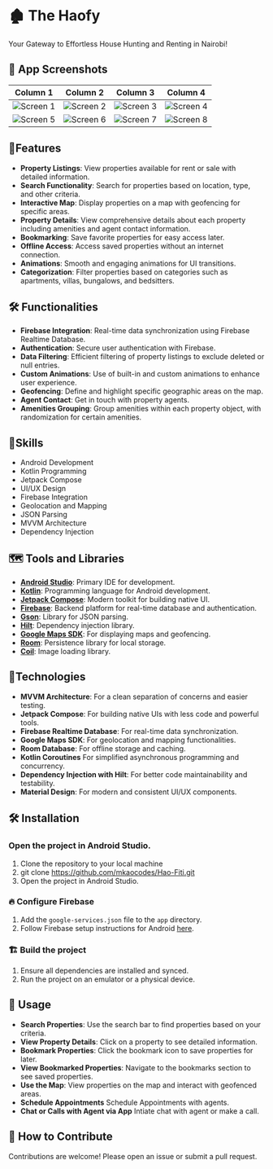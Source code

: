 # 🏚️ The Haofy 
 Your Gateway to Effortless House Hunting and Renting in Nairobi!

## 📸 App Screenshots

| **Column 1**            | **Column 2**            | **Column 3**            | **Column 4**            |
|--------------------------|-------------------------|--------------------------|--------------------------|
| ![Screen 1](https://github.com/user-attachments/assets/45b514f6-9fda-4aa2-b44a-8d0ae72e3a4d) | ![Screen 2](https://github.com/user-attachments/assets/ab808695-4790-4579-ac12-6ff9997d5202) | ![Screen 3](https://github.com/user-attachments/assets/a7e44edd-7f66-4f2a-91e7-fc58a2fd2a2a) | ![Screen 4](https://github.com/user-attachments/assets/f98a1794-f496-4635-baa5-7e1b3ff4fd0c) |
| ![Screen 5](https://github.com/user-attachments/assets/9b712e94-0a7a-44d6-8f3d-72a1ccd19b18) | ![Screen 6](https://github.com/user-attachments/assets/aa030253-823f-49f1-a6ab-635cafb76702) | ![Screen 7](https://github.com/user-attachments/assets/cbe28025-106a-4ab2-93d1-0ba98e11cea6) | ![Screen 8](url8) |

## 🔄Features
- **Property Listings**: View properties available for rent or sale with detailed information.
- **Search Functionality**: Search for properties based on location, type, and other criteria.
- **Interactive Map**: Display properties on a map with geofencing for specific areas.
- **Property Details**: View comprehensive details about each property including amenities and agent contact information.
- **Bookmarking**: Save favorite properties for easy access later.
- **Offline Access**: Access saved properties without an internet connection.
- **Animations**: Smooth and engaging animations for UI transitions.
- **Categorization**: Filter properties based on categories such as apartments, villas, bungalows, and bedsitters.

## 🛠 Functionalities
- **Firebase Integration**: Real-time data synchronization using Firebase Realtime Database.
- **Authentication**: Secure user authentication with Firebase.
- **Data Filtering**: Efficient filtering of property listings to exclude deleted or null entries.
- **Custom Animations**: Use of built-in and custom animations to enhance user experience.
- **Geofencing**: Define and highlight specific geographic areas on the map.
- **Agent Contact**: Get in touch with property agents.
- **Amenities Grouping**: Group amenities within each property object, with randomization for certain amenities.

## 🚀Skills
- Android Development
- Kotlin Programming
- Jetpack Compose
- UI/UX Design
- Firebase Integration
- Geolocation and Mapping
- JSON Parsing
- MVVM Architecture
- Dependency Injection

## 🗺 Tools and Libraries
- **[Android Studio](https://developer.android.com/studio)**: Primary IDE for development.
- **[Kotlin](https://kotlinlang.org/)**: Programming language for Android development.
- **[Jetpack Compose](https://developer.android.com/jetpack/compose)**: Modern toolkit for building native UI.
- **[Firebase](https://firebase.google.com/)**: Backend platform for real-time database and authentication.
- **[Gson](https://github.com/google/gson)**: Library for JSON parsing.
- **[Hilt](https://dagger.dev/hilt/)**: Dependency injection library.
- **[Google Maps SDK](https://developers.google.com/maps/documentation/android-sdk/overview)**: For displaying maps and geofencing.
- **[Room](https://developer.android.com/training/data-storage/room)**: Persistence library for local storage.
- **[Coil](https://coil-kt.github.io/coil/)**: Image loading library.

## 🎨Technologies
- **MVVM Architecture**: For a clean separation of concerns and easier testing.
- **Jetpack Compose**: For building native UIs with less code and powerful tools.
- **Firebase Realtime Database**: For real-time data synchronization.
- **Google Maps SDK**: For geolocation and mapping functionalities.
- **Room Database**: For offline storage and caching.
- **Kotlin Coroutines** For simplified asynchronous programming and concurrency.
- **Dependency Injection with Hilt**: For better code maintainability and testability.
- **Material Design**: For modern and consistent UI/UX components.

## 🛠️ Installation
### Open the project in Android Studio.
1. Clone the repository to your local machine
2. git clone https://github.com/mkaocodes/Hao-Fiti.git
3. Open the project in Android Studio.

### 🔥 Configure Firebase
1. Add the `google-services.json` file to the `app` directory.
2. Follow Firebase setup instructions for Android [here](https://firebase.google.com/docs/android/setup).

###  🏗 Build the project
1. Ensure all dependencies are installed and synced.
2. Run the project on an emulator or a physical device.

## 📱 Usage
- **Search Properties**: Use the search bar to find properties based on your criteria.
- **View Property Details**: Click on a property to see detailed information.
- **Bookmark Properties**: Click the bookmark icon to save properties for later.
- **View Bookmarked Properties**: Navigate to the bookmarks section to see saved properties.
- **Use the Map**: View properties on the map and interact with geofenced areas.
- **Schedule Appointments** Schedule Appointments with agents.
- **Chat or Calls with Agent via App**  Intiate chat with agent or make a call.

## 🤝 How to Contribute
Contributions are welcome! Please open an issue or submit a pull request.

